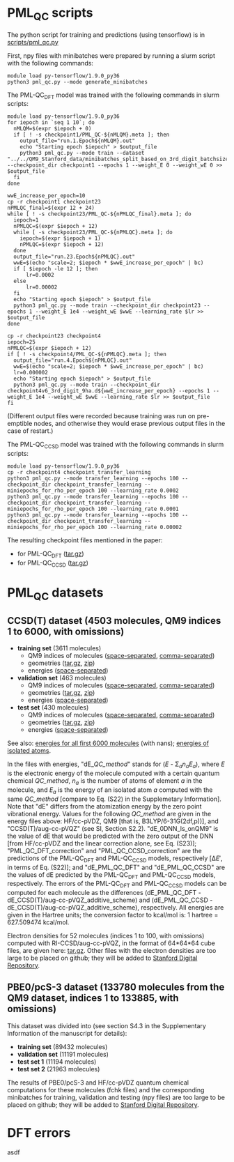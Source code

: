 # PML<sub>QC</sub> scripts
The python script for training and predictions (using tensorflow) is in [scripts/pml_qc.py](scripts/pml_qc.py)

First, npy files with minibatches were prepared by running a slurm script with the following commands:
```
module load py-tensorflow/1.9.0_py36
python3 pml_qc.py --mode generate_minibatches
```

The PML-QC<sub>DFT</sub> model was trained with the following commands in slurm scripts:
```
module load py-tensorflow/1.9.0_py36
for iepoch in `seq 1 10`; do
  nMLQM=$(expr $iepoch + 0)
  if [ ! -s checkpoint1/PML_QC-${nMLQM}.meta ]; then
    output_file="run.1.Epoch${nMLQM}.out"
    echo "Starting epoch $iepoch" > $output_file
    python3 pml_qc.py --mode train --dataset "../../QM9_Stanford_data/minibatches_split_based_on_3rd_digit_batchsize16" --checkpoint_dir checkpoint1 --epochs 1 --weight_E 0 --weight_wE 0 >> $output_file
  fi
done

wwE_increase_per_epoch=10
cp -r checkpoint1 checkpoint23
nPMLQC_final=$(expr 12 + 24)
while [ ! -s checkpoint23/PML_QC-${nPMLQC_final}.meta ]; do
  iepoch=1
  nPMLQC=$(expr $iepoch + 12)
  while [ -s checkpoint23/PML_QC-${nPMLQC}.meta ]; do
    iepoch=$(expr $iepoch + 1)
    nPMLQC=$(expr $iepoch + 12)
  done
  output_file="run.23.Epoch${nPMLQC}.out"
  wwE=$(echo "scale=2; $iepoch * $wwE_increase_per_epoch" | bc)
  if [ $iepoch -le 12 ]; then
      lr=0.0002
  else
      lr=0.00002
  fi
  echo "Starting epoch $iepoch" > $output_file
  python3 pml_qc.py --mode train --checkpoint_dir checkpoint23 --epochs 1 --weight_E 1e4 --weight_wE $wwE --learning_rate $lr >> $output_file
done

cp -r checkpoint23 checkpoint4
iepoch=25
nPMLQC=$(expr $iepoch + 12)
if [ ! -s checkpoint4/PML_QC-${nPMLQC}.meta ]; then
  output_file="run.4.Epoch${nPMLQC}.out"
  wwE=$(echo "scale=2; $iepoch * $wwE_increase_per_epoch" | bc)
  lr=0.000002
  echo "Starting epoch $iepoch" > $output_file
  python3 pml_qc.py --mode train --checkpoint_dir checkpoint4v6_3rd_digit_9ha.d${wwE_increase_per_epoch} --epochs 1 --weight_E 1e4 --weight_wE $wwE --learning_rate $lr >> $output_file
fi
```
(Different output files were recorded because training was run on pre-emptible nodes, and otherwise they would erase previous output files in the case of restart.)

The PML-QC<sub>CCSD</sub> model was trained with the following commands in slurm scripts:
```
module load py-tensorflow/1.9.0_py36
cp -r checkpoint4 checkpoint_transfer_learning
python3 pml_qc.py --mode transfer_learning --epochs 100 --checkpoint_dir checkpoint_transfer_learning --miniepochs_for_rho_per_epoch 100 --learning_rate 0.0002
python3 pml_qc.py --mode transfer_learning --epochs 100 --checkpoint_dir checkpoint_transfer_learning --miniepochs_for_rho_per_epoch 100 --learning_rate 0.0001
python3 pml_qc.py --mode transfer_learning --epochs 100 --checkpoint_dir checkpoint_transfer_learning --miniepochs_for_rho_per_epoch 100 --learning_rate 0.00002
```

The resulting checkpoint files mentioned in the paper:
  * for PML-QC<sub>DFT</sub> ([tar.gz](checkpoint_files/checkpoint_PML_QC_DFT.tar.gz))
  * for PML-QC<sub>CCSD</sub> ([tar.gz](checkpoint_files/checkpoint_PML_QC_CCSD.tar.gz))

# PML<sub>QC</sub> datasets
## CCSD(T) dataset (4503 molecules, QM9 indices 1 to 6000, with omissions)
* **training set** (3611 molecules)
  * QM9 indices of molecules ([space-separated](ccsdt_dataset/list_of_space_separated_qm9_indices_ccsdt_train.dat), [comma-separated](ccsdt_dataset/list_of_comma_separated_qm9_indices_ccsdt_train.dat))
  * geometries ([tar.gz](ccsdt_dataset/ccsdt_train_coords.tar.gz), [zip](ccsdt_dataset/ccsdt_train_coords.zip))
  * energies ([space-separated](ccsdt_dataset/energies_ccsdt_train.dat))
* **validation set** (463 molecules)
  * QM9 indices of molecules ([space-separated](ccsdt_dataset/list_of_space_separated_qm9_indices_ccsdt_validation.dat), [comma-separated](ccsdt_dataset/list_of_comma_separated_qm9_indices_ccsdt_validation.dat))
  * geometries ([tar.gz](ccsdt_dataset/ccsdt_validation_coords.tar.gz), [zip](ccsdt_dataset/ccsdt_validation_coords.zip))
  * energies ([space-separated](ccsdt_dataset/energies_ccsdt_validation.dat))
* **test set** (430 molecules)
  * QM9 indices of molecules ([space-separated](ccsdt_dataset/list_of_space_separated_qm9_indices_ccsdt_test.dat), [comma-separated](ccsdt_dataset/list_of_comma_separated_qm9_indices_ccsdt_test.dat))
  * geometries ([tar.gz](ccsdt_dataset/ccsdt_test_coords.tar.gz), [zip](ccsdt_dataset/ccsdt_test_coords.zip))
  * energies ([space-separated](ccsdt_dataset/energies_ccsdt_test.dat))

See also: [energies for all first 6000 molecules](ccsdt_dataset/energies_QM9_indices_1to5999.dat) (with nans); [energies of isolated atoms](ccsdt_dataset/energies_atoms.dat).

In the files with energies, "dE_*QC_method*" stands for (*E* - &Sigma;<sub>*a*</sub>*n*<sub>*a*</sub>*E*<sub>*a*</sub>), where *E* is the electronic energy of the molecule computed with a certain quantum chemical *QC_method*, *n*<sub>*a*</sub> is the number of atoms of element *a* in the molecule, and *E*<sub>*a*</sub> is the energy of an isolated atom *a* computed with the same *QC_method* [compare to Eq. (S22) in the Supplemetary Information]. Note that "dE" differs from the atomization energy by the zero point vibrational energy. Values for the following *QC_method* are given in the energy files above: HF/cc-pVDZ, QM9 [that is, B3LYP/6-31G(2df,p))], and "CCSD(T)/aug-cc-pVQZ" (see SI, Section S2.2). "dE_0DNN_ls_onQM9" is the value of dE that would be predicted with the zero output of the DNN [from HF/cc-pVDZ and the linear correction alone, see Eq. (S23)]; "PML_QC_DFT_correction" and "PML_QC_CCSD_correction" are the predictions of the PML-QC<sub>DFT</sub> and PML-QC<sub>CCSD</sub> models, respectively [&Delta;*E*&prime;, in terms of Eq. (S22)]; and "dE_PML_QC_DFT" and "dE_PML_QC_CCSD" are the values of dE predicted by the PML-QC<sub>DFT</sub> and PML-QC<sub>CCSD</sub> models, respectively. The errors of the PML-QC<sub>DFT</sub> and PML-QC<sub>CCSD</sub> models can be computed for each molecule as the differences (dE_PML_QC_DFT - dE_CCSD(T)/aug-cc-pVQZ_additive_scheme) and (dE_PML_QC_CCSD - dE_CCSD(T)/aug-cc-pVQZ_additive_scheme), respectively. All energies are given in the Hartree units; the conversion factor to kcal/mol is: 1 hartree = 627.509474 kcal/mol.

Electron densities for 52 molecules (indices 1 to 100, with omissions) computed with RI-CCSD/aug-cc-pVQZ, in the format of 64\*64\*64 cube files, are given here: [tar.gz](ccsdt_dataset/RI-CCSD_aug-cc-pVQZ_centered.64x64x64.tar.gz). Other files with the electron densities are too large to be placed on github; they will be added to [Stanford Digital Repository](https://searchworks.stanford.edu/view/kf921gd3855).

## PBE0/pcS-3 dataset (133780 molecules from the QM9 dataset, indices 1 to 133885, with omissions)
This dataset was divided into (see section S4.3 in the Supplementary Information of the manuscript for details):

* **training set** (89432 molecules)
* **validation set** (11191 molecules)
* **test set 1** (11194 molecules)
* **test set 2** (21963 molecules)

The results of PBE0/pcS-3 and HF/cc-pVDZ quantum chemical computations for these molecules (fchk files) and the corresponding minibatches for training, validation and testing (npy files) are too large to be placed on github; they will be added to [Stanford Digital Repository](https://searchworks.stanford.edu/view/kf921gd3855).

# DFT errors
asdf

